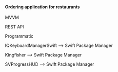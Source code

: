 <h4> Ordering application for restaurants </h4>

<p> MVVM </p>
<p> REST API </p>
<p> Programmatic </p>
<p> IQKeyboardManagerSwift  --> Swift Package Manager </p>
<p> Kingfisher  --> Swift Package Manager </p>
<p> SVProgressHUD --> Swift Package Manager </p>

